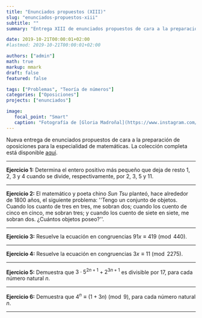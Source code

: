 ```yaml
---
title: "Enunciados propuestos (XIII)"
slug: "enunciados-propuestos-xiii"
subtitle: ""
summary: "Entrega XIII de enunciados propuestos de cara a la preparación de oposiciones en la especialidad de matemáticas."

date: 2019-10-21T00:00:01+02:00
#lastmod: 2019-10-21T00:00:01+02:00

authors: ["admin"]
math: true
markup: mmark
draft: false
featured: false

tags: ["Problemas", "Teoría de números"]
categories: ["Oposiciones"]
projects: ["enunciados"]

image:
   focal_point: "Smart"
   caption: "Fotografía de [Gloria Madroñal](https://www.instagram.com/gloria_mad/), disponible en [Instagram](https://www.instagram.com/gloria_mad/)."
---
```


Nueva entrega de enunciados propuestos de cara a la preparación de oposiciones para la especialidad de matemáticas. La colección completa está disponible [aquí](/courses/enunciados/).

---

**Ejercicio 1:** Determina el entero positivo más pequeño que deja de resto $1$, $2$, $3$ y $4$ cuando se divide, respectivamente, por $2$, $3$, $5$ y $11$.

---

**Ejercicio 2:** El matemático y poeta chino *Sun Tsu* planteó, hace alrededor de $1800$ años, el siguiente problema: ''Tengo un conjunto de objetos. Cuando los cuanto de tres en tres, me sobran dos; cuando los cuento de cinco en cinco, me sobran tres; y cuando los cuento de siete en siete, me sobran dos. ¿Cuántos objetos poseo?''.

---

**Ejercicio 3:** Resuelve la ecuación en congruencias $91x\equiv 419\pmod{440}$.

---

**Ejercicio 4:** Resuelve la ecuación en congruencias $3x\equiv 11\pmod{2275}$.

---

**Ejercicio 5:** Demuestra que $3\cdot 5^{2n+1} + 2^{3n+1}$ es divisible por $17$, para cada número natural $n$.

---

**Ejercicio 6:** Demuestra que $4^n \equiv(1+3n)\pmod{9}$, para cada número natural $n$.

---

